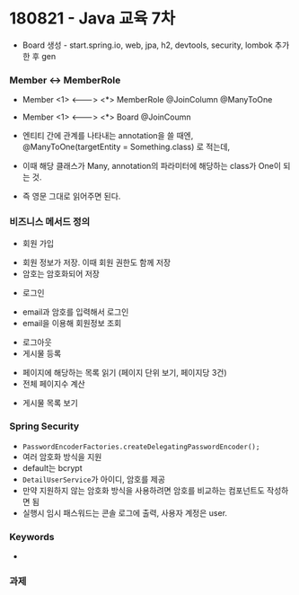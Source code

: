# 180821 - Java 교육 7차
* Board 생성 - start.spring.io, web, jpa, h2, devtools, security, lombok 추가한 후 gen

### Member <-> MemberRole
* Member <1> <---> <*> MemberRole
						@JoinColumn
						@ManyToOne
* Member <1> <---> <*> Board
						@JoinCoumn

* 엔티티 간에 관계를 나타내는 annotation을 쓸 때엔, @ManyToOne(targetEntity = Something.class) 로 적는데, 
* 이때 해당 클래스가 Many, annotation의 파라미터에 해당하는 class가 One이 되는 것.
* 즉 영문 그대로 읽어주면 된다.

### 비즈니스 메서드 정의
* 회원 가입
- 회원 정보가 저장. 이때 회원 권한도 함께 저장
- 암호는 암호화되어 저장
* 로그인
- email과 암호를 입력해서 로그인
- email을 이용해 회원정보 조회
* 로그아웃
* 게시물 등록
- 페이지에 해당하는 목록 읽기 (페이지 단위 보기, 페이지당 3건)
- 전체 페이지수 계산
* 게시물 목록 보기

### Spring Security
* `PasswordEncoderFactories.createDelegatingPasswordEncoder();` 
* 여러 암호화 방식을 지원
* default는 bcrypt
* `DetailUserService`가 아이디, 암호를 제공
* 만약 지원하지 않는 암호화 방식을 사용하려면 암호를 비교하는 컴포넌트도 작성하면 됨
* 실행시 임시 패스워드는 콘솔 로그에 출력, 사용자 계정은 user.
					
### Keywords
* 

### 과제
